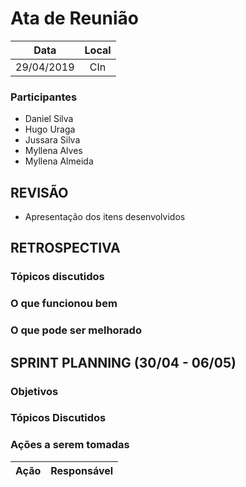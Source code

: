 # Ata de Reunião

Data         | Local
:------------: | :-------------:
29/04/2019   |CIn


### Participantes
* Daniel Silva
* Hugo Uraga
* Jussara Silva
* Myllena Alves
* Myllena Almeida

## REVISÃO
* Apresentação dos itens desenvolvidos

## RETROSPECTIVA 

### Tópicos discutidos


### O que funcionou bem
### O que pode ser melhorado


## SPRINT PLANNING (30/04 - 06/05)
### Objetivos


### Tópicos Discutidos

### Ações a serem tomadas
Ação                            | Responsável   
:-------------------------------: | :-------------:
